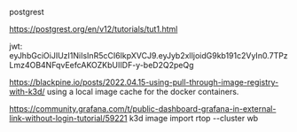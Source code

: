 postgrest

https://postgrest.org/en/v12/tutorials/tut1.html


jwt: eyJhbGciOiJIUzI1NiIsInR5cCI6IkpXVCJ9.eyJyb2xlIjoidG9kb191c2VyIn0.7TPzLmz4OB4NFqvEefcAKOZKbUIIDF-y-beD2Q2peQg


https://blackpine.io/posts/2022.04.15-using-pull-through-image-registry-with-k3d/
using a local image cache for the docker containers.

https://community.grafana.com/t/public-dashboard-grafana-in-external-link-without-login-tutorial/59221
k3d image import rtop --cluster wb
